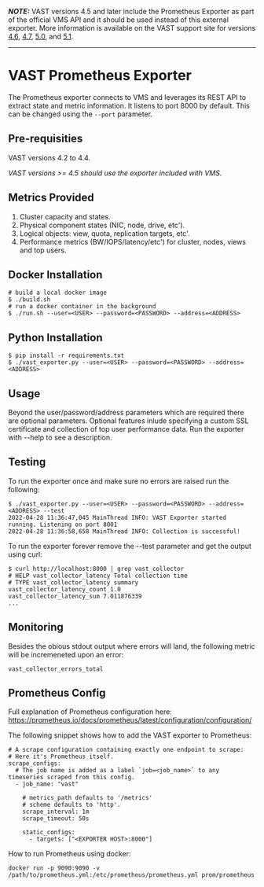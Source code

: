 **_NOTE:_**  VAST versions 4.5 and later include the Prometheus Exporter as part
of the official VMS API and it should be used instead of this external exporter.
More information is available on the VAST support site for versions
[4.6](https://support.vastdata.com/s/article/UUID-1bdaad7b-b233-1cca-2df8-1e2a65069840),
[4.7](https://support.vastdata.com/s/article/UUID-c408e47b-3144-8b19-b861-b1c54a728a45), 
[5.0](https://support.vastdata.com/s/article/UUID-07ca9adf-ea3a-ff7f-ca2d-c71aefc5a4db),
and [5.1](https://support.vastdata.com/s/article/UUID-3678bd47-6b4d-934b-f0a2-2affe335bc52).

---

VAST Prometheus Exporter
========================

The Prometheus exporter connects to VMS and leverages its REST API to extract state and metric information.
It listens to port 8000 by default. This can be changed using the `--port` parameter.

Pre-requisities
---------------

VAST versions 4.2 to 4.4.

_VAST versions >= 4.5 should use the exporter included with VMS._

Metrics Provided
----------------

1. Cluster capacity and states.
2. Physical component states (NIC, node, drive, etc').
3. Logical objects: view, quota, replication targets, etc'.
4. Performance metrics (BW/IOPS/latency/etc') for cluster, nodes, views and top users.

Docker Installation
-------------------

    # build a local docker image
    $ ./build.sh
    # run a docker container in the background
    $ ./run.sh --user=<USER> --password=<PASSWORD> --address=<ADDRESS>

Python Installation
-------------------

    $ pip install -r requirements.txt
    $ ./vast_exporter.py --user=<USER> --password=<PASSWORD> --address=<ADDRESS>


Usage
-----

Beyond the user/password/address parameters which are required there are optional parameters.
Optional features inlude specifying a custom SSL certificate and collection of top user performance data.
Run the exporter with --help to see a description.

Testing
-------

To run the exporter once and make sure no errors are raised run the following:

    $ ./vast_exporter.py --user=<USER> --password=<PASSWORD> --address=<ADDRESS> --test
    2022-04-28 11:36:47,045 MainThread INFO: VAST Exporter started running. Listening on port 8001
    2022-04-28 11:36:58,658 MainThread INFO: Collection is successful!

To run the exporter forever remove the --test parameter and get the output using curl:

    $ curl http://localhost:8000 | grep vast_collector
    # HELP vast_collector_latency Total collection time
    # TYPE vast_collector_latency summary
    vast_collector_latency_count 1.0
    vast_collector_latency_sum 7.011876339
    ...


Monitoring
----------

Besides the obious stdout output where errors will land, the following metric will be incremeneted upon an error:

    vast_collector_errors_total

Prometheus Config
-----------------

Full explanation of Prometheus configuration here: https://prometheus.io/docs/prometheus/latest/configuration/configuration/

The following snippet shows how to add the VAST exporter to Prometheus:

    # A scrape configuration containing exactly one endpoint to scrape:
    # Here it's Prometheus itself.
    scrape_configs:
      # The job name is added as a label `job=<job_name>` to any timeseries scraped from this config.
      - job_name: "vast"

        # metrics_path defaults to '/metrics'
        # scheme defaults to 'http'.
        scrape_interval: 1m
        scrape_timeout: 50s
        
        static_configs:
          - targets: ["<EXPORTER HOST>:8000"]

How to run Prometheus using docker:

    docker run -p 9090:9090 -v /path/to/prometheus.yml:/etc/prometheus/prometheus.yml prom/prometheus
